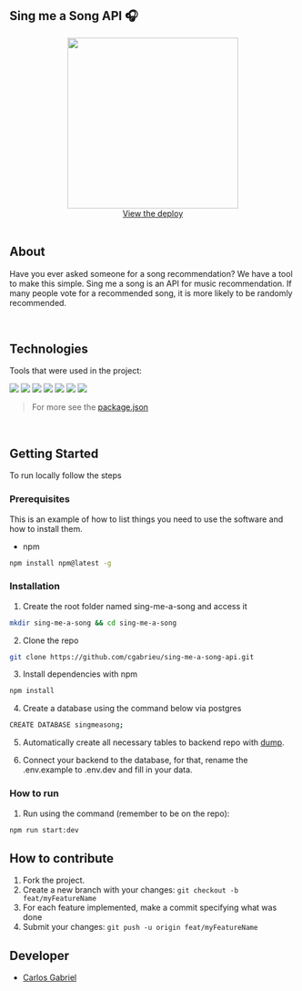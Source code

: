 ## Sing me a Song API 🎧

<div align="center">
  <a href="https://sing-me-a-song-cgabrieu.herokuapp.com/recommendations/top/10">
    <img src="https://kitsamho.github.io/images/song-lyrics/project.gif" width="300px">
  </a>
    <br />
    <a href="https://sing-me-a-song-cgabrieu.herokuapp.com/recommendations/top/10">View the deploy</a>
    <br />
</div>
  
<br/>

## About

Have you ever asked someone for a song recommendation? We have a tool to make this simple. Sing me a song is an API for music recommendation. If many people vote for a recommended song, it is more likely to be randomly recommended.
    
<br/>

## Technologies

Tools that were used in the project:
<p>
  <img src='https://img.shields.io/badge/Node.js-000000?style=for-the-badge&logo=nodedotjs'>
  <img src='https://img.shields.io/badge/Express.js-000000?style=for-the-badge&logo=express'>
  <img src="https://img.shields.io/badge/Jest-000000?style=for-the-badge&logo=jest&logoColor=c03c14"/>
  <img src='https://img.shields.io/badge/PostgreSQL-000000?style=for-the-badge&logo=postgresql'>
  <img src='https://img.shields.io/badge/eslint-000000?style=for-the-badge&logo=eslint&logoColor=472fb9'>
  <img src='https://img.shields.io/badge/npm-000000?style=for-the-badge&logo=npm'>
  <img src='https://img.shields.io/badge/Heroku-000000?style=for-the-badge&logo=heroku&logoColor=410093'>
</p>

> For more see the [package.json](https://github.com/cgabrieu/sing-me-a-song-api/blob/main/package.json)

<br/>

## Getting Started

To run locally follow the steps

### Prerequisites

This is an example of how to list things you need to use the software and how to install them.
* npm
```sh
npm install npm@latest -g
```

### Installation

1. Create the root folder named sing-me-a-song and access it
```sh
mkdir sing-me-a-song && cd sing-me-a-song
```
2. Clone the repo
```sh
git clone https://github.com/cgabrieu/sing-me-a-song-api.git
```
3. Install dependencies with npm
```sh
npm install
```
4. Create a database using the command below via postgres
```sh
CREATE DATABASE singmeasong;
```
5. Automatically create all necessary tables to backend repo with <a href="https://github.com/cgabrieu/sing-me-a-song-api/blob/main/dump.sql">dump</a>. 

8. Connect your backend to the database, for that, rename the .env.example to .env.dev and fill in your data.

### How to run

1. Run using the command (remember to be on the repo): 
```sh
npm run start:dev
```

## How to contribute

1. Fork the project.
2. Create a new branch with your changes: `git checkout -b feat/myFeatureName`
3. For each feature implemented, make a commit specifying what was done
4. Submit your changes: `git push -u origin feat/myFeatureName`

## Developer

* [Carlos Gabriel](https://github.com/cgabrieu)

